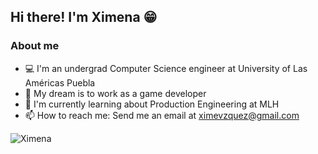 ## Hi there! I'm Ximena 😁

### About me

- 💻 I'm an undergrad Computer Science engineer at University of Las Américas Puebla
- 👾 My dream is to work as a game developer
- 🌱 I'm currently learning about Production Engineering at MLH
- 📫 How to reach me: Send me an email at ximevzquez@gmail.com

<p><img align="center" src="https://github-readme-stats.vercel.app/api?username=ximenavm7&show_icons=true&locale=en" alt="Ximena" /></p>

<!--
**ximenavm7/ximenavm7** is a ✨ _special_ ✨ repository because its `README.md` (this file) appears on your GitHub profile.

Here are some ideas to get you started:

- 🔭 I’m currently working on ...
- 🌱 I’m currently learning ...
- 👯 I’m looking to collaborate on ...
- 🤔 I’m looking for help with ...
- 💬 Ask me about ...
- 📫 How to reach me: ...
- 😄 Pronouns: ...
- ⚡ Fun fact: ...
-->

